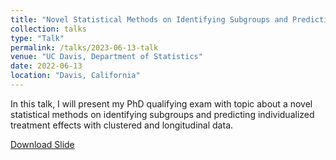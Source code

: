 ```yaml
---
title: "Novel Statistical Methods on Identifying Subgroups and Predicting Individualized Treatment Effects with Clustered/Longitudinal Data"
collection: talks
type: "Talk"
permalink: /talks/2023-06-13-talk
venue: "UC Davis, Department of Statistics"
date: 2022-06-13
location: "Davis, California"
---
```


In this talk, I will present my PhD qualifying exam with topic about a novel statistical methods on identifying subgroups and predicting individualized treatment effects with clustered and longitudinal data.<br/>

[Download Slide](https://zhikuanquan.github.io/files/Qualifying_Exam_Zhikuan_Quan.pdf)

